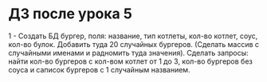 # ДЗ после урока 5

1 - Создать БД бургер, поля: название, тип котлеты, кол-во котлет, соус, кол-во булок. Добавить туда 20 случайных бургеров. (Сделать массив с случайными именами и радномить туда значения). Сделать запросы: найти кол-во бургеров с кол-вом котлет от 1 до 3, кол-во бургеров без соуса и саписок бургеров с 1 случайным названием.